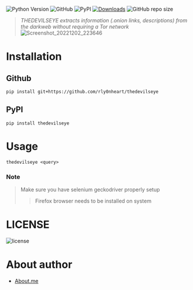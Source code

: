 
![Python Version](https://img.shields.io/badge/python-3.x-blue?style=flat&logo=python)
![GitHub](https://img.shields.io/github/license/rly0nheart/thedevilseye?style=flat&logo=github)
![PyPI](https://img.shields.io/pypi/v/thedevilseye?style=flat&logo=pypi)
[![Downloads](https://static.pepy.tech/personalized-badge/thedevilseye?period=total&units=international_system&left_color=black&right_color=orange&left_text=pypi+downloads&logo=pypi)](https://pepy.tech/project/thedevilseye)
![GitHub repo size](https://img.shields.io/github/repo-size/rly0nheart/thedevilseye?style=flat&logo=github)

> *THEDEVILSEYE extracts information (.onion links, descriptions) from the darkweb without requiring a Tor network*
![Screenshot_20221202_223646](https://user-images.githubusercontent.com/74001397/205381500-2b1e8ac8-6a6d-4d6b-b24d-d78dd680111f.png)


# Installation
## Github
```
pip install git+https://github.com/rly0nheart/thedevilseye
```
## PyPI
```
pip install thedevilseye
```
# Usage
```
thedevilseye <query>
```
### Note
> Make sure you have selenium geckodriver properly setup
>> Firefox browser needs to be installed on system

# LICENSE
![license](https://user-images.githubusercontent.com/74001397/137917929-2f2cdb0c-4d1d-4e4b-9f0d-e01589e027b5.png)

# About author
* [About.me](https://about.me/rly0nheart)
